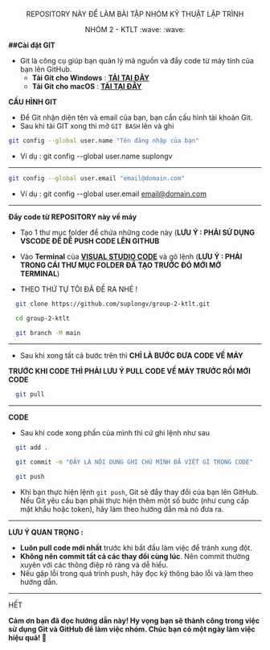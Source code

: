 <p align="center" >
REPOSITORY NÀY ĐỂ LÀM BÀI TẬP NHÓM KỸ THUẬT LẬP TRÌNH
</p>

<p align="center">
NHÓM 2 - KTLT :wave: :wave:
</p>


__##Cài đặt GIT__ 

- Git là công cụ giúp bạn quản lý mã nguồn và đẩy code từ máy tính của bạn lên GitHub.
  - __Tải Git cho Windows__ : [**TẢI TẠI ĐÂY**](https://git-scm.com/downloads/win)
  - __Tải Git cho macOS__ : [**TẢI TẠI ĐÂY**](https://git-scm.com/downloads/mac)

__CẤU HÌNH GIT__

- Để Git nhận diện tên và email của bạn, bạn cần cấu hình tài khoản Git.
- Sau khi tải GIT xong thì mở `GIT BASH` lên và ghi
``` bash
git config --global user.name "Tên đăng nhập của bạn"
```
  + Ví dụ : git config --global user.name suplongv

---


``` bash
git config --global user.email "email@domain.com"
```
  + Ví dụ : git config --global user.email email@domain.com

---

__Đẩy code từ REPOSITORY này về máy__

- Tạo 1 thư mục folder để chứa những code này (**LƯU Ý : PHẢI SỬ DỤNG VSCODE ĐỂ DỄ PUSH CODE LÊN GITHUB**

- Vào __Terminal__ của [__VISUAL STUDIO CODE__](https://code.visualstudio.com/) và gõ lệnh (__LƯU Ý : PHẢI TRONG CÁI THƯ MỤC FOLDER ĐÃ TẠO TRƯỚC ĐÓ MỚI MỞ TERMINAL__)

- THEO THỨ TỰ TÔI ĐÃ ĐỀ RA NHÉ !  
```bash
  git clone https://github.com/suplongv/group-2-ktlt.git

  cd group-2-ktlt

  git branch -M main
```

---

- Sau khi xong tất cả bước trên thì __CHỈ LÀ BƯỚC ĐƯA CODE VỀ MÁY__

__TRƯỚC KHI CODE THÌ PHẢI LƯU Ý PULL CODE VỀ MÁY TRƯỚC RỒI MỚI CODE__

```bash
  git pull
```

---

__CODE__

- Sau khi code xong phần của mình thì cứ ghi lệnh như sau

``` bash
  git add .

  git commit -m "ĐÂY LÀ NỘI DUNG GHI CHÚ MÌNH ĐÃ VIẾT GÌ TRONG CODE"

  git push
```

- Khi bạn thực hiện lệnh `git push`, Git sẽ đẩy thay đổi của bạn lên GitHub. Nếu Git yêu cầu bạn phải thực hiện thêm một số bước (như cung cấp mật khẩu hoặc token), hãy làm theo hướng dẫn mà nó đưa ra.

---

__LƯU Ý QUAN TRỌNG :__

- __Luôn pull code mới nhất__ trước khi bắt đầu làm việc để tránh xung đột.
- __Không nên commit tất cả các thay đổi cùng lúc__. Nên commit thường xuyên với các thông điệp rõ ràng và dễ hiểu.
- Nếu gặp lỗi trong quá trình push, hãy đọc kỹ thông báo lỗi và làm theo hướng dẫn.

---

HẾT

__Cảm ơn bạn đã đọc hướng dẫn này! Hy vọng bạn sẽ thành công trong việc sử dụng Git và GitHub để làm việc nhóm. Chúc bạn có một ngày làm việc hiệu quả! 🚀__





